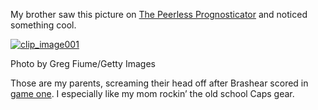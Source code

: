 My brother saw this picture on [The Peerless
Prognosticator](http://peerlessprognosticator.blogspot.com/2008/04/loudtake-it-from-man-who-should-know.html)
and noticed something cool.

[![clip\_image001](http://image.devhawk.net/blog-content/20080414-1012-rents-rock-the-red/ParentsRockRed.jpg)](http://peerlessprognosticator.blogspot.com/2008/04/loudtake-it-from-man-who-should-know.html)

Photo by Greg Fiume/Getty Images

Those are my parents, screaming their head off after Brashear scored in
[game one](http://devhawk.net/2008/04/11/caps-win-game-one-with-a-three-goal-third/).
I especially like my mom rockin’ the old school Caps gear.
